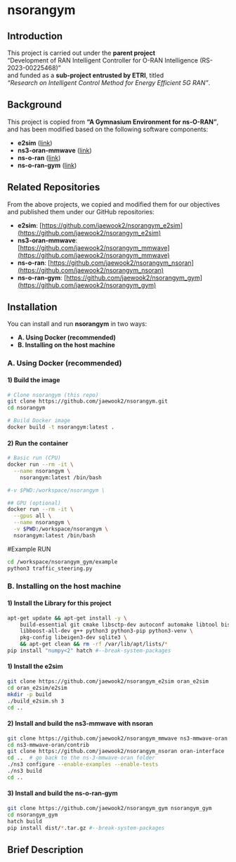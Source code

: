 # nsorangym

## Introduction
This project is carried out under the **parent project**  
“Development of RAN Intelligent Controller for O-RAN Intelligence (RS-2023-00225468)”  
and funded as a **sub-project entrusted by ETRI**, titled  
*“Research on Intelligent Control Method for Energy Efficient 5G RAN”*.

## Background
This project is copied from **“A Gymnasium Environment for ns-O-RAN”**,  
and has been modified based on the following software components:

- **e2sim** ([link](https://github.com/wineslab/ns-o-ran-e2-sim))  
- **ns3-oran-mmwave** ([link](https://github.com/wineslab/ns-o-ran-ns3-mmwave))  
- **ns-o-ran** ([link](https://github.com/o-ran-sc/sim-ns3-o-ran-e2))  
- **ns-o-ran-gym** ([link](https://github.com/wineslab/ns-o-ran-gym))  

## Related Repositories
From the above projects, we copied and modified them for our objectives and published them under our GitHub repositories:

- **e2sim**: [https://github.com/jaewook2/nsorangym_e2sim](https://github.com/jaewook2/nsorangym_e2sim)  
- **ns3-oran-mmwave**: [https://github.com/jaewook2/nsorangym_mmwave](https://github.com/jaewook2/nsorangym_mmwave)  
- **ns-o-ran**: [https://github.com/jaewook2/nsorangym_nsoran](https://github.com/jaewook2/nsorangym_nsoran)  
- **ns-o-ran-gym**: [https://github.com/jaewook2/nsorangym_gym](https://github.com/jaewook2/nsorangym_gym)  


## Installation

You can install and run **nsorangym** in two ways:

- **A. Using Docker (recommended)**
- **B. Installing on the host machine**
### A. Using Docker (recommended)

#### 1) Build the image
```bash
# Clone nsorangym (this repo)
git clone https://github.com/jaewook2/nsorangym.git
cd nsorangym

# Build Docker image
docker build -t nsorangym:latest .
```
#### 2) Run the container
```bash
# Basic run (CPU)
docker run --rm -it \
  --name nsorangym \
    nsorangym:latest /bin/bash

#-v $PWD:/workspace/nsorangym \

## GPU (optional)
docker run --rm -it \
  --gpus all \
  --name nsorangym \
  -v $PWD:/workspace/nsorangym \
  nsorangym:latest /bin/bash
```
#Example RUN
```bash
cd /workspace/nsorangym_gym/example
python3 traffic_steering.py
```

### B. Installing on the host machine
#### 1) Install the Library for this project
```bash
apt-get update && apt-get install -y \
    build-essential git cmake libsctp-dev autoconf automake libtool bison flex \
    libboost-all-dev g++ python3 python3-pip python3-venv \
    pkg-config libeigen3-dev sqlite3 \
    && apt-get clean && rm -rf /var/lib/apt/lists/*
pip install "numpy<2" hatch #--break-system-packages
```
#### 1) Install the e2sim
```bash
git clone https://github.com/jaewook2/nsorangym_e2sim oran_e2sim
cd oran_e2sim/e2sim
mkdir -p build
./build_e2sim.sh 3
cd ..
```
#### 2) Install and build the ns3-mmwave with nsoran
```bash
git clone https://github.com/jaewook2/nsorangym_mmwave ns3-mmwave-oran
cd ns3-mmwave-oran/contrib
git clone https://github.com/jaewook2/nsorangym_nsoran oran-interface
cd ..  # go back to the ns-3-mmwave-oran folder
./ns3 configure --enable-examples --enable-tests
./ns3 build
cd ..
```
#### 3) Install and build the ns-o-ran-gym
```bash
git clone https://github.com/jaewook2/nsorangym_gym nsorangym_gym
cd nsorangym_gym
hatch build
pip install dist/*.tar.gz #--break-system-packages
```

## Brief Description



